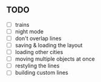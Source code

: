 
## TODO

- [ ] trains
- [ ] night mode
- [ ] don't overlap lines
- [ ] saving & loading the layout
- [ ] loading other cities 
- [ ] moving multiple objects at once
- [ ] restyling the lines
- [ ] building custom lines

